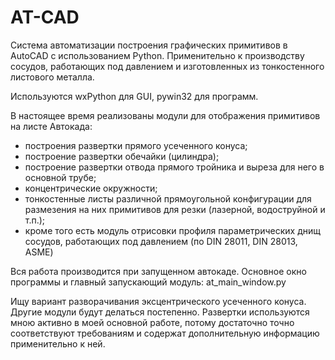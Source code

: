 # AT-CAD
Система автоматизации построения графических примитивов в AutoCAD с использованием Python.
Применительно к производству сосудов, работающих под давлением и изготовленных из тонкостенного листового металла.

Используются wxPython для GUI, pywin32  для программ.

В настоящее время реализованы модули для отображения примитивов на листе Автокада:
- построения развертки прямого усеченного конуса;
- построение развертки обечайки (цилиндра);
- построение развертки отвода прямого тройника и выреза для него в основной трубе;
- концентрические окружности;
- тонкостенные листы различной прямоугольной конфигурации для размезения на них примитивов для резки (лазерной, водоструйной и т.п.);
- кроме того есть модуль отрисовки профиля параметрических днищ сосудов, работающих под давлением (по DIN 28011, DIN 28013, ASME)

Вся работа производится при запущенном автокаде. Основное окно программы и главный запускающий модуль: at_main_window.py

Ищу вариант разворачивания эксцентрического усеченного конуса. 
Другие модули будут делаться постепенно. Развертки используются мною активно в моей основной работе, потому достаточно точно соответствуют требованиям и содержат дополнительную информацию применительно  к ней. 
